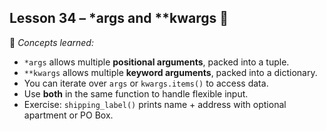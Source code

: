 ## Lesson 34 – *args and **kwargs 🎒
📌 *Concepts learned:*  
- `*args` allows multiple **positional arguments**, packed into a tuple.  
- `**kwargs` allows multiple **keyword arguments**, packed into a dictionary.  
- You can iterate over `args` or `kwargs.items()` to access data.  
- Use **both** in the same function to handle flexible input.  
- Exercise: `shipping_label()` prints name + address with optional apartment or PO Box.  

